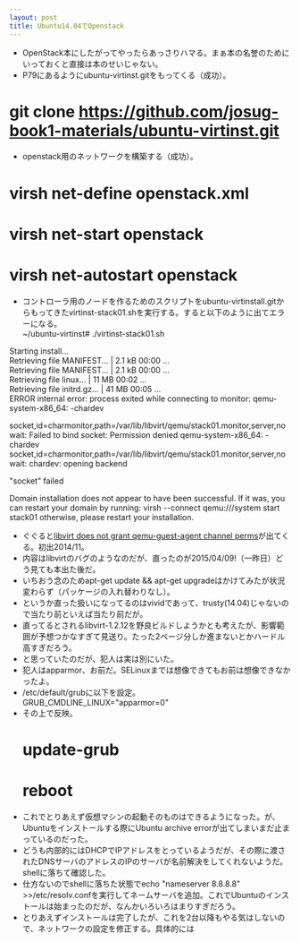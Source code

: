```yaml
---
layout: post
title: Ubuntu14.04でOpenstack
---
```

 * OpenStack本にしたがってやったらあっさりハマる。まぁ本の名誉のためにいっておくと直接は本のせいじゃない。
 * P79にあるようにubuntu-virtinst.gitをもってくる（成功）。  
 # git clone https://github.com/josug-book1-materials/ubuntu-virtinst.git  
 * openstack用のネットワークを構築する（成功）。  
  # virsh net-define openstack.xml  
  # virsh net-start openstack  
  # virsh net-autostart openstack  
 * コントローラ用のノードを作るためのスクリプトをubuntu-virtinstall.gitからもってきたvirtinst-stack01.shを実行する。すると以下のように出てエラーになる。  
  ~/ubuntu-virtinst# ./virtinst-stack01.sh  
  
  Starting install...   
  Retrieving file MANIFEST...                              | 2.1 kB     00:00 ...  
  Retrieving file MANIFEST...                              | 2.1 kB     00:00 ...  
  Retrieving file linux...                                 |  11 MB     00:02 ...  
  Retrieving file initrd.gz...                             |  41 MB     00:05 ...  
  ERROR    internal error: process exited while connecting to monitor: qemu-system-x86_64: -chardev   
  
  socket,id=charmonitor,path=/var/lib/libvirt/qemu/stack01.monitor,server,nowait: Failed to bind socket: Permission denied
  qemu-system-x86_64: -chardev socket,id=charmonitor,path=/var/lib/libvirt/qemu/stack01.monitor,server,nowait: chardev: opening backend 
  
  "socket" failed
  
  Domain installation does not appear to have been successful.
  If it was, you can restart your domain by running:
    virsh --connect qemu:///system start stack01
  otherwise, please restart your installation.
 * ぐぐると[libvirt does not grant qemu-guest-agent channel perms](https://bugs.launchpad.net/ubuntu/+source/libvirt/+bug/1393842)が出てくる。初出2014/11。
 * 内容はlibvirtのバグのようなのだが、直ったのが2015/04/09!（一昨日）どう見ても本出た後だ。
 * いちおう念のためapt-get update && apt-get upgradeはかけてみたが状況変わらず（パッケージの入れ替わりなし）。
 * というか直った扱いになってるのはvividであって、trusty(14.04)じゃないので当たり前といえば当たり前だが。
 * 直ってるとされるlibvirt-1.2.12を野良ビルドしようかとも考えたが、影響範囲が予想つかなすぎて見送り。たった2ページ分しか進まないとかハードル高すぎだろう。
 * と思っていたのだが、犯人は実は別にいた。
 * 犯人はapparmor、お前だ。SELinuxまでは想像できてもお前は想像できなかったよ。
 * /etc/default/grubに以下を設定。  
   GRUB_CMDLINE_LINUX="apparmor=0"  
 * その上で反映。  
   # update-grub  
   # reboot  
 * これでとりあえず仮想マシンの起動そのものはできるようになった。が、Ubuntuをインストールする際にUbuntu archive errorが出てしまいまだ止まっているのだった。
 * どうも内部的にはDHCPでIPアドレスをとっているようだが、その際に渡されたDNSサーバのアドレスのIPのサーバが名前解決をしてくれないようだ。shellに落ちて確認した。
 * 仕方ないのでshellに落ちた状態でecho "nameserver 8.8.8.8" >>/etc/resolv.confを実行してネームサーバを追加。これでUbuntuのインストールは始まったのだが、なんかいろいろはまりすぎだろう。
 * とりあえずインストールは完了したが、これを2台以降もやる気はしないので、ネットワークの設定を修正する。具体的には
  <dns>  
  </dns>  
